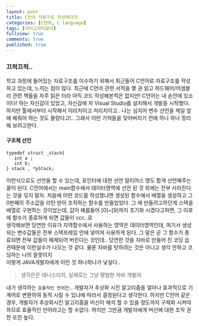 ```yaml
---
layout: post
title: C언어 자료구조 작성하다가..
categories: [C언어, C language]
tags: [아이고의미없다]
fullview: true
comments: true
published: true
---
```

### 끄적끄적..
 학교 과정에 들어있는 자료구조를 이수하기 위해서 최근들어 C언어로 자료구조를 작성하고 있는데, 느끼는 점이 많다.  최근에 C언어 관련 서적을 몇 권 읽고 하드웨어/어셈블리 관련 책들을 자주 읽은 터라 아직 코드 작성해본적은 없지만! C언어는 내 손안에 있소이다! 하는 자신감이 있었고, 자신감에 차 Visual Studio를 설치해서 개발을 시작했다. 하지만 툴에서부터 시작해서 이리치이고 저리치이고.. 나는 심지어 변수 선언을 제일 앞에 해줘야 하는 것도 몰랐다고!.. 그래서 이런 기억들을 잊어버리기 전에 하나 하나 정리해 보려고한다.

 #### 구조체 선언
 ```
typedef struct _stack{
    int a ;
    int b;
} stack , *pStack;
```
 이런식으로도 선언을 할 수 있는데, 포인터에 대한 선언 알리어스 명도 함게 선언해주는 꼴이 된다. C언어에서는 main함수에서 데이터영역에 선언 된 것 외에는 전부 사라진다는 것을 잊지 말자. 처음에 어떤 코드를 작성했냐면 생성된 함수에서 배열을 생성하고 그 0번째의 주소값을 리턴 받아 조작하는 함수를 만들었었다. 그 때 만들려고하던게 스택을 배열로 구현하는 것이었는데,  값이 예를들어 [0]~[9]까지 초기화 시켰다고하면, 그 이후에 함수가 종료하게 되면 값들이 ccc..로 <br />
 생각해보면 당연한 이유가 지역함수에서 사용하는 영역은 데이터영역인데, 여기서 생성되는 변수값들은 전부 스택프레임 안에 넣어져 사용하게 된다. 그 말은 곧 그 함수가 종료되면 전부 값들이 해제되어 버린다는 것인데.. 당연한 것을 자바로 만들어 진 코딩 습관때문에 이런실수가 나오는 것 같다. 물론 자바를 탓하려는 것은 아니고 생각 안하고 코딩하는 나의 잘못이지 <br />
이렇게 JAVA개발자에게 이런 것 하나하나가 낯설다..
> 생각은은 데니스리치, 실제로는 그냥 평범한 자바 개발자


내가 생각하는 `효율적인 언어`는.. 개발자가 추상화 시킨 알고리즘을 얼마나 효과적으로 기계어로 변환하여 동작 시킬 수 있냐에 따라서 결정된다고 생각한다. 하지만 C언어 같은 경우, 개발자가 추상화시킨 알고리즘을 머신이 해석 할 수 있을 정도까지 구체화 시켜야 하므로 효율적인 언어라고는 할 수없다. 하지만 그만큼 개발자에게 머신에 대한 조작 권한 또한 높다.
